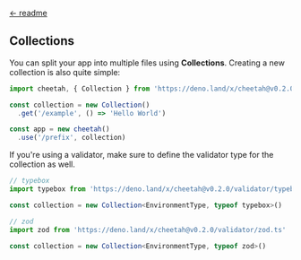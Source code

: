 [← readme](https://github.com/azurystudio/cheetah#readme)

## Collections

You can split your app into multiple files using **Collections**. Creating a new collection is also quite simple:

```ts
import cheetah, { Collection } from 'https://deno.land/x/cheetah@v0.2.0/mod.ts'

const collection = new Collection()
  .get('/example', () => 'Hello World')

const app = new cheetah()
  .use('/prefix', collection)
```

If you're using a validator, make sure to define the validator type for the collection as well.

```ts
// typebox
import typebox from 'https://deno.land/x/cheetah@v0.2.0/validator/typebox.ts'

const collection = new Collection<EnvironmentType, typeof typebox>()

// zod
import zod from 'https://deno.land/x/cheetah@v0.2.0/validator/zod.ts'

const collection = new Collection<EnvironmentType, typeof zod>()
```
